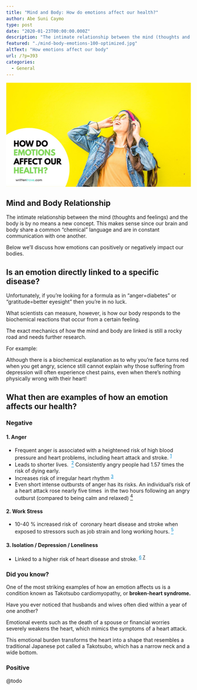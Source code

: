 ```yaml
---
title: "Mind and Body: How do emotions affect our health?"
author: Abe Suni Caymo
type: post
date: "2020-01-23T00:00:00.000Z"
description: "The intimate relationship between the mind (thoughts and feelings) and the body is by no means a new concept.Below we'll discuss how emotions can positively or negatively impact our bodies."
featured: "./mind-body-emotions-100-optimized.jpg"
altText: "How emotions affect our body"
url: /?p=393
categories:
  - General
---
```


<img src="./mind-body-emotions-100-optimized.jpg" alt="How emotions affect our body">

## Mind and Body Relationship

The intimate relationship between the mind (thoughts and feelings) and the body is by no means a new concept. This makes sense since our brain and body share a common &#8220;chemical&#8221; language and are in constant communication with one another.

Below we&#8217;ll discuss how emotions can positively or negatively impact our bodies.

## Is an emotion directly linked to a specific disease?

Unfortunately, if you&#8217;re looking for a formula as in &#8220;anger=diabetes&#8221; or &#8220;gratitude=better eyesight&#8221; then you&#8217;re in no luck.

What scientists can measure, however, is how our body responds to the biochemical reactions that occur from a certain feeling.

The exact mechanics of how the mind and body are linked is still a rocky road and needs further research.

For example:

Although there is a biochemical explanation as to why you&#8217;re face turns red when you get angry, science still cannot explain why those suffering from depression will often experience chest pains, even when there&#8217;s nothing physically wrong with their heart!

## What then are examples of how an emotion affects our health?

### Negative

#### 1. Anger

- Frequent anger is associated with a heightened risk of high blood pressure and heart problems, including heart attack and stroke. <sup><a style="color: #028dd4;" href="https://www.ncbi.nlm.nih.gov/pubmed/24591550"  rel="nofollow">1</a></sup>
- Leads to shorter lives.  <a style="color: #028dd4;" href="https://www.sciencedirect.com/science/article/pii/S0277953615301167"  rel="nofollow"><sup>2</sup></a> Consistently angry people had 1.57 times the risk of dying early.
- Increases risk of irregular heart rhythm <sup><a style="color: #028dd4;" href="http://circ.ahajournals.org/content/109/10/1267.full"  rel="nofollow">3</a></sup>
- Even short intense outbursts of anger has its risks. An individual&#8217;s risk of a heart attack rose nearly five times  in the two hours following an angry outburst (compared to being calm and relaxed) [<sup>4</sup>][1]

#### 2. Work Stress

- 10-40 % increased risk of  coronary heart disease and stroke when exposed to stressors such as job strain and long working hours. <a style="color: #028dd4;" href="https://www.ncbi.nlm.nih.gov/pubmed/26238744" rel="nofollow"><sup>5</sup></a>

#### 3. Isolation / Depression / Loneliness

- Linked to a higher risk of heart disease and stroke. <sup style="color: #028dd4;"><a style="color: #028dd4;" href="https://health.usnews.com/health-care/patient-advice/articles/2018-02-14/protecting-your-heart-from-negative-emotions" rel="nofollow">6</a> <a href="https://heart.bmj.com/content/102/13/1009" rel="nofollow">7</a></sup>

### **Did you know?**

One of the most striking examples of how an emotion affects us is a condition known as Takotsubo cardiomyopathy, or **broken-heart syndrome.**

Have you ever noticed that husbands and wives often died within a year of one another?

Emotional events such as the death of a spouse or financial worries severely weakens the heart, which mimics the symptoms of a heart attack.

This emotional burden transforms the heart into a shape that resembles a traditional Japanese pot called a Takotsubo, which has a narrow neck and a wide bottom.

### Positive

@todo

[1]: https://www.ncbi.nlm.nih.gov/pubmed/24591550

